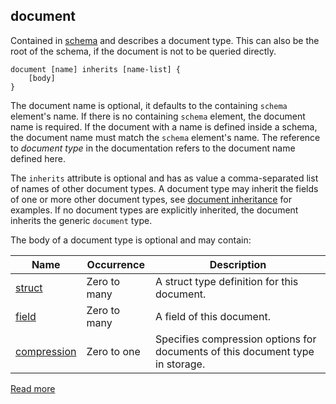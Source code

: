 ## document

Contained in [schema](https://docs.vespa.ai/en/reference/schema-reference.html#schema) and describes a document type. This can also be the root of the schema, if the document is not to be queried directly.

```
document [name] inherits [name-list] {
    [body]
}
```

The document name is optional, it defaults to the containing `schema` element's name. If there is no containing `schema` element, the document name is required. If the document with a name is defined inside a schema, the document name must match the `schema` element's name. The reference to *document type* in the documentation refers to the document name defined here.

The `inherits` attribute is optional and has as value a comma-separated list of names of other document types. A document type may inherit the fields of one or more other document types, see [document inheritance](https://docs.vespa.ai/en/schemas.html#schema-inheritance) for examples. If no document types are explicitly inherited, the document inherits the generic `document` type.

The body of a document type is optional and may contain:

|                                        Name                                         |  Occurrence  |                                  Description                                  |
|-------------------------------------------------------------------------------------|--------------|-------------------------------------------------------------------------------|
| [struct](https://docs.vespa.ai/en/reference/schema-reference.html#struct)           | Zero to many | A struct type definition for this document.                                   |
| [field](https://docs.vespa.ai/en/reference/schema-reference.html#field)             | Zero to many | A field of this document.                                                     |
| [compression](https://docs.vespa.ai/en/reference/schema-reference.html#compression) | Zero to one  | Specifies compression options for documents of this document type in storage. |

[Read more](https://docs.vespa.ai/en/reference/schema-reference.html#document)
